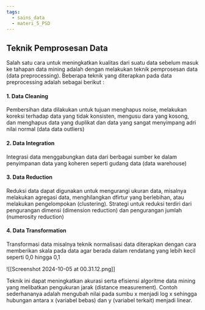 ```yaml
---
tags:
  - sains_data
  - materi_5_PSD
---
```

## Teknik Pemprosesan Data


Salah satu cara untuk meningkatkan kualitas dari suatu data sebelum masuk ke tahapan data mining adalah dengan melakukan teknik pemprosesan data (data preprocessing). Beberapa teknik yang diterapkan pada data preprocessing adalah sebagai berikut :

#### 1. Data Cleaning

Pembersihan data dilakukan untuk tujuan menghapus noise, melakukan koreksi terhadap data yang tidak konsisten, mengusu dara yang kosong, dan menghapus data yang duplikat dan data yang sangat menyimpang adri nilai normal (data data outliers)

#### 2. Data Integration

Integrasi data menggabungkan data dari berbagai sumber ke dalam penyimpanan data yang koheren seperti gudang data (data warehouse)

#### 3. Data Reduction

Reduksi data dapat digunakan untuk mengurangi ukuran data, misalnya melakukan agregasi data, menghilangkan dfirtur yang berlebihan, atau melakukan pengelompokan (clustering). Strategi untuk reduksi terdiri dari pengurangan dimensi (dimension reduction) dan pengurangan jumlah (numerosity reduction)

#### 4. Data Transformation

Transformasi data misalnya teknik normalisasi data diterapkan dengan cara memberikan skala pada data agar berada dalam rendatang yang lebih kecil seperti 0,0 hingga 0,1

![[Screenshot 2024-10-05 at 00.31.12.png]]

Teknik ini dapat meningkatkan akurasi serta efisiensi algoritme data mining yang melibatkan pengukuran jarak (distance measurement). Contoh sederhananya adalah mengubah nilai pada sumbu x menjadi log x sehingga hubungan antara x (variabel bebas) dan y (variabel terkait) menjadi linear.